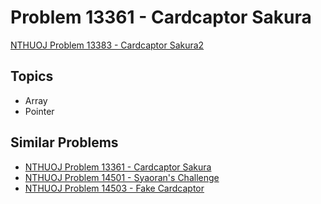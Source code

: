 # Problem 13361 - Cardcaptor Sakura
[NTHUOJ Problem 13383 - Cardcaptor Sakura2](https://acm.cs.nthu.edu.tw/problem/13383/)

## Topics
- Array
- Pointer

## Similar Problems
- [NTHUOJ Problem 13361 - Cardcaptor Sakura](https://acm.cs.nthu.edu.tw/problem/13361/)
- [NTHUOJ Problem 14501 - Syaoran's Challenge](https://acm.cs.nthu.edu.tw/problem/14501/)
- [NTHUOJ Problem 14503 - Fake Cardcaptor](https://acm.cs.nthu.edu.tw/problem/14503/)